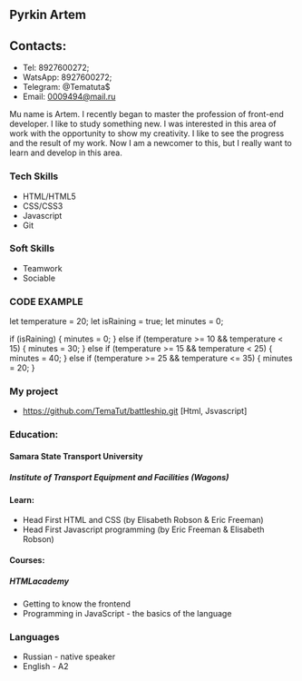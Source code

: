 ## Pyrkin Artem
## Contacts:

* Tel: 8927600272;
* WatsApp: 8927600272;
* Telegram: @Tematuta$
* Email: 0009494@mail.ru

Mu name is Artem. I recently began to master the profession of front-end developer. I like to study something new. I was interested in this area of ​ ​ work with the opportunity to show my creativity. I like to see the progress and the result of my work. Now I am a newcomer to this, but I really want to learn and develop in this area.

### Tech Skills

* HTML/HTML5
* CSS/CSS3
* Javascript
* Git

### Soft Skills

* Teamwork
* Sociable

### CODE EXAMPLE

let temperature = 20;
let isRaining = true;
let minutes = 0;

if (isRaining) {
  minutes = 0;
  } else if (temperature >= 10 && temperature < 15) {
    minutes = 30;
    } else if (temperature >= 15 && temperature < 25) {
    minutes = 40;
    } else if (temperature >= 25 && temperature <= 35) {
    minutes = 20;
    }
### My project

* https://github.com/TemaTut/battleship.git [Html, Jsvascript]

### Education:
#### Samara State Transport University
##### Institute of Transport Equipment and Facilities (Wagons)
#### Learn:

* Head First HTML and CSS (by Elisabeth Robson & Eric Freeman)
* Head First Javascript programming (by Eric Freeman & Elisabeth Robson)
#### Сourses:
##### HTMLacademy 

* Getting to know the frontend
* Programming in JavaScript - the basics of the language

### Languages

* Russian - native speaker
* English - A2